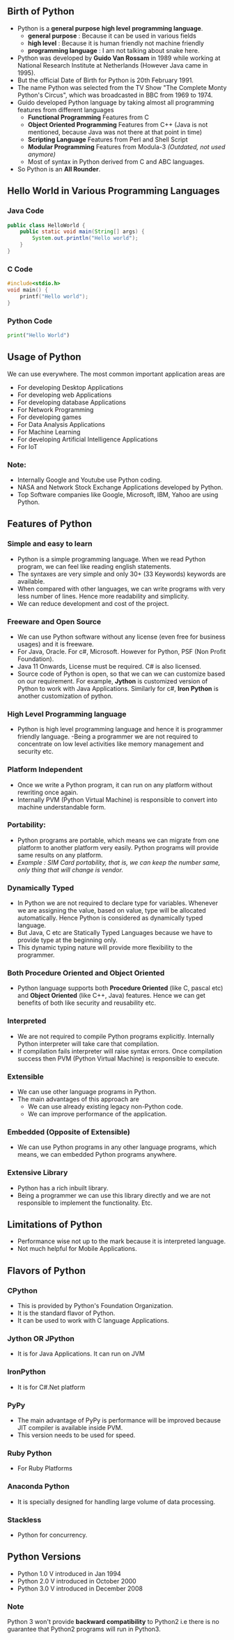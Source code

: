 ## Birth of Python
- Python is a **general purpose** **high level** **programming language**.
    - **general purpose** : Because it can be used in various fields
    - **high level** : Because it is human friendly not machine friendly
    - **programming language** : I am not talking about snake here.
- Python was developed by **Guido Van Rossam** in 1989 while working at National Research Institute at Netherlands (However Java came in 1995).
- But the official Date of Birth for Python is 20th February 1991.
- The name Python was selected from the TV Show "The Complete Monty Python's Circus", which was broadcasted in BBC from 1969 to 1974.
- Guido developed Python language by taking almost all programming features from different languages
    - **Functional Programming** Features from C
    - **Object Oriented Programming** Features from C++ (Java is not mentioned, because Java was not there at that point in time)
    - **Scripting Language** Features from Perl and Shell Script
    - **Modular Programming** Features from Modula-3 *(Outdated, not used anymore)*
    - Most of syntax in Python derived from C and ABC languages.
- So Python is an **All Rounder**.



## Hello World in Various Programming Languages
### Java Code
```java
public class HelloWorld { 
    public static void main(String[] args) { 
        System.out.println("Hello world"); 
    }
}
```
### C Code
```c
#include<stdio.h>
void main() {
    printf("Hello world"); 
}
```

### Python Code
```python
print("Hello World")
```



## Usage of Python
We can use everywhere. The most common important application areas are
- For developing Desktop Applications
- For developing web Applications
- For developing database Applications
- For Network Programming
- For developing games
- For Data Analysis Applications
- For Machine Learning
- For developing Artificial Intelligence Applications
- For IoT

### Note:
- Internally Google and Youtube use Python coding.
- NASA and Network Stock Exchange Applications developed by Python.
- Top Software companies like Google, Microsoft, IBM, Yahoo are using Python.

## Features of Python

### Simple and easy to learn
- Python is a simple programming language. When we read Python program, we can feel like reading english statements.
- The syntaxes are very simple and only 30+ (33 Keywords) keywords are available.
- When compared with other languages, we can write programs with very less number of lines. Hence more readability and simplicity.
- We can reduce development and cost of the project.


### Freeware and Open Source
- We can use Python software without any license (even free for business usages) and it is freeware.
- For Java, Oracle. For c#, Microsoft. However for Python, PSF (Non Profit Foundation).
- Java 11 Onwards, License must be required. C# is also licensed.
- Source code of Python is open, so that we can we can customize based on our requirement. For example, **Jython** is customized version of Python to work with Java Applications. Similarly for c#, **Iron Python** is another customization of python.

### High Level Programming language
- Python is high level programming language and hence it is programmer friendly language.
-Being a programmer we are not required to concentrate on low level activities like memory management and security etc.


### Platform Independent
- Once we write a Python program, it can run on any platform without rewriting once again.
- Internally PVM (Python Virtual Machine) is responsible to convert into machine understandable form.


### Portability:
- Python programs are portable, which means we can migrate from one platform to another platform very easily. Python programs will provide same results on any platform.
- *Example : SIM Card portability, that is, we can keep the number same, only thing that will change is vendor.*

### Dynamically Typed
- In Python we are not required to declare type for variables. Whenever we are assigning the value, based on value, type will be allocated automatically. Hence Python is considered as dynamically typed language.
- But Java, C etc are Statically Typed Languages because we have to provide type at the beginning only.
- This dynamic typing nature will provide more flexibility to the programmer.


### Both Procedure Oriented and Object Oriented
- Python language supports both **Procedure Oriented** (like C, pascal etc) and **Object Oriented** (like C++, Java) features. Hence we can get benefits of both like security and reusability etc.


### Interpreted
- We are not required to compile Python programs explicitly. Internally Python interpreter will take care that compilation.
- If compilation fails interpreter will raise syntax errors. Once compilation success then PVM (Python Virtual Machine) is responsible to execute.

### Extensible
- We can use other language programs in Python.
- The main advantages of this approach are
    - We can use already existing legacy non-Python code.
    - We can improve performance of the application.

### Embedded (Opposite of Extensible)
- We can use Python programs in any other language programs, which means, we can embedded Python programs anywhere.


### Extensive Library
- Python has a rich inbuilt library.
- Being a programmer we can use this library directly and we are not responsible to implement the functionality. Etc.


## Limitations of Python
- Performance wise not up to the mark because it is interpreted language.
- Not much helpful for Mobile Applications.

## Flavors of Python

### CPython
- This is provided by Python's Foundation Organization.
- It is the standard flavor of Python. 
- It can be used to work with C language Applications.

### Jython OR JPython
- It is for Java Applications. It can run on JVM

### IronPython
- It is for C#.Net platform

### PyPy
- The main advantage of PyPy is performance will be improved because JIT compiler is available inside PVM.
- This version needs to be used for speed.

### Ruby Python
- For Ruby Platforms

### Anaconda Python
- It is specially designed for handling large volume of data processing.

### Stackless
- Python for concurrency.


## Python Versions
- Python 1.0 V introduced in Jan 1994
- Python 2.0 V introduced in October 2000
- Python 3.0 V introduced in December 2008

### Note
Python 3 won't provide **backward compatibility** to Python2 i.e there is no guarantee that Python2 programs will run in Python3.